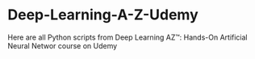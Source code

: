 # Deep-Learning-A-Z-Udemy
Here are all Python scripts from Deep Learning AZ™: Hands-On Artificial Neural Networ course on Udemy
